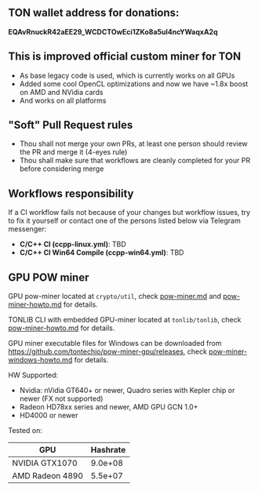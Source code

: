 ## TON wallet address for donations: <br />
__EQAvRnuckR42aEE29_WCDCTOwEci1ZKo8a5ul4ncYWaqxA2q__

## This is improved official custom miner for TON
* As base legacy code is used, which is currently works on all GPUs
* Added some cool OpenCL optimizations and now we have ~1.8x boost on AMD and NVidia cards
* And works on all platforms 

## "Soft" Pull Request rules

* Thou shall not merge your own PRs, at least one person should review the PR and merge it (4-eyes rule)
* Thou shall make sure that workflows are cleanly completed for your PR before considering merge

## Workflows responsibility
If a CI workflow fails not because of your changes but workflow issues, try to fix it yourself or contact one of the persons listed below via Telegram messenger:

* **C/C++ CI (ccpp-linux.yml)**: TBD
* **C/C++ CI Win64 Compile (ccpp-win64.yml)**: TBD

## GPU POW miner

GPU pow-miner located at `crypto/util`, check [pow-miner.md](crypto/util/pow-miner.md) and [pow-miner-howto.md](crypto/util/pow-miner-howto.md) for details.

TONLIB CLI with embedded GPU-miner located at `tonlib/tonlib`, check [pow-miner-howto.md](crypto/util/pow-miner-howto.md#tonlib-cli-wrapper-with-embedded-gpu-miner) for details.

GPU miner executable files for Windows can be downloaded from https://github.com/tontechio/pow-miner-gpu/releases, check [pow-miner-windows-howto.md](crypto/util/pow-miner-windows-howto.md) for details.

HW Supported:
- Nvidia: nVidia GT640+ or newer, Quadro series with Kepler chip or newer (FX not supported)
- Radeon HD78xx series and newer, AMD GPU GCN 1.0+
- HD4000 or newer

Tested on:

| GPU | Hashrate |
|-----|:---------|
NVIDIA GTX1070 | 9.0e+08
AMD Radeon 4890 | 5.5e+07
